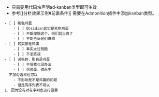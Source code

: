 - 只需要用代码块声明ad-kanban类型即可生效
- 参考[[分栏效果示例#前置条件]] 需要在Admonition插件中添加kanban类型。


```ad-kanban
- [ ] 紫色鸡蛋
	- [ ] Obsidian其实是紫色鸡蛋
	- [ ] 不断灌输这个，他们就当真了
	- [ ] 不能告诉他们真相
- [ ] 其实那是鸭蛋
	- [ ] 事实太过残酷
	- [ ] 不忍直视
- [ ] 说笑的，那真是鸡蛋
	- [ ] 不信我也没办法
	- [ ] 信鸡蛋，得永生
- 不加勾选框也可以
	- 不影响是不是鸡蛋的问题
	- 但是有序列表不可以
1. 因为没有对有序列表进行设置
```


